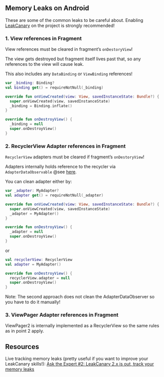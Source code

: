 ## Memory Leaks on Android

These are some of the common leaks to be careful about.
Enabling [LeakCanary](https://square.github.io/leakcanary/) on the project is strongly recommended!

### 1. View references in Fragment

View references must be cleared in fragment’s `onDestoryView`!

The view gets destroyed but fragment itself lives past that, so any references to the view will cause leak.

This also includes any `DataBinding` or `ViewBinding` references!

```kotlin
var _binding: Binding?
val binding get() = requireNotNull(_binding)

override fun onViewCreated(view: View, savedInstanceState: Bundle?) {
  super.onViewCreated(view, savedInstanceState)
  _binding = Binding.inflate()
}

override fun onDestroyView() {
  _binding = null
  super.onDestroyView()
}
```

### 2. RecyclerView Adapter references in Fragment
`RecyclerView` adapters must be cleared if fragment’s `onDestoryView`! 

Adapters internally holds reference to the recycler via `AdapterDataObservable` @see [here](https://charlesmuchene.com/a-subtle-memory-leak-fragment-recyclerview-and-its-adapter-ck805s7jd03frzns17uapi3vh?guid=none&deviceId=e49c4ae3-a07d-48d4-a127-5b41ffb41cfb).

You can clean adapter either by:

```kotlin
var _adapter: MyAdapter?
val adapter get() = requireNotNull(_adapter)

override fun onViewCreated(view: View, savedInstanceState: Bundle?) {
  super.onViewCreated(view, savedInstanceState)
  _adapter = MyAdapter()
}

override fun onDestroyView() {
  _adapter = null
  super.onDestroyView()
}
```

or

```kotlin
val recyclerView: RecyclerView
val adapter = MyAdapter()

override fun onDestroyView() {
  recyclerView.adapter = null
  super.onDestroyView()
}
```

Note: The second approach does not clean the AdapterDataObserver so you have to do it manually!

### 3. ViewPager Adapter references in Fragment
ViewPager2 is internally implemented as a RecyclerView so the same rules as in point 2 apply.

## Resources

Live tracking memory leaks (pretty useful if you want to improve your LeakCanary skills!): [Ask the Expert #2: LeakCanary 2.x is out, track your memory leaks](https://www.youtube.com/watch?v=Sx0k4ipqwBs&feature=emb_title)
